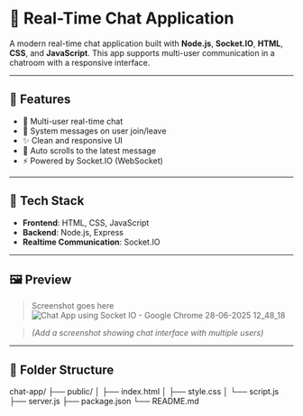 # 💬 Real-Time Chat Application

A modern real-time chat application built with **Node.js**, **Socket.IO**, **HTML**, **CSS**, and **JavaScript**. This app supports multi-user communication in a chatroom with a responsive interface.

---

## 🚀 Features

- 👥 Multi-user real-time chat
- 📢 System messages on user join/leave
- ✨ Clean and responsive UI
- 🔄 Auto scrolls to the latest message
- ⚡ Powered by Socket.IO (WebSocket)

---

## 🧰 Tech Stack

- **Frontend**: HTML, CSS, JavaScript
- **Backend**: Node.js, Express
- **Realtime Communication**: Socket.IO

---

## 🖼️ Preview

> Screenshot goes here![Chat App using Socket IO - Google Chrome 28-06-2025 12_48_18](https://github.com/user-attachments/assets/9eeea1a6-1a06-4179-b0a5-4fa406f4d458)


> *(Add a screenshot showing chat interface with multiple users)*

---

## 📂 Folder Structure
chat-app/
├── public/
│ ├── index.html
│ ├── style.css
│ └── script.js
├── server.js
├── package.json
└── README.md
